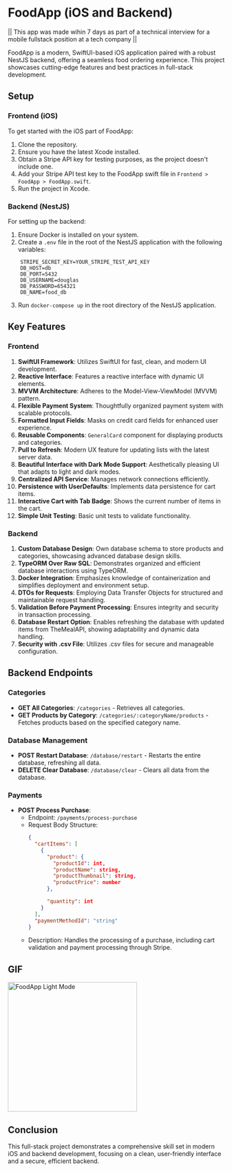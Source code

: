 # FoodApp (iOS and Backend)
|| This app was made wihin 7 days as part of a technical interview for a mobile fullstack position at a tech company ||

FoodApp is a modern, SwiftUI-based iOS application paired with a robust NestJS backend, offering a seamless food ordering experience. This project showcases cutting-edge features and best practices in full-stack development.

## Setup

### Frontend (iOS)
To get started with the iOS part of FoodApp:
1. Clone the repository.
2. Ensure you have the latest Xcode installed.
3. Obtain a Stripe API key for testing purposes, as the project doesn't include one.
4. Add your Stripe API test key to the FoodApp swift file in `Frontend > FoodApp > FoodApp.swift`.
5. Run the project in Xcode.

### Backend (NestJS)
For setting up the backend:
1. Ensure Docker is installed on your system.
2. Create a `.env` file in the root of the NestJS application with the following variables:

```
    STRIPE_SECRET_KEY=YOUR_STRIPE_TEST_API_KEY
    DB_HOST=db
    DB_PORT=5432
    DB_USERNAME=douglas
    DB_PASSWORD=654321
    DB_NAME=food_db
 ```

3. Run `docker-compose up` in the root directory of the NestJS application.

## Key Features

### Frontend
1. **SwiftUI Framework**: Utilizes SwiftUI for fast, clean, and modern UI development.
2. **Reactive Interface**: Features a reactive interface with dynamic UI elements.
3. **MVVM Architecture**: Adheres to the Model-View-ViewModel (MVVM) pattern.
4. **Flexible Payment System**: Thoughtfully organized payment system with scalable protocols.
5. **Formatted Input Fields**: Masks on credit card fields for enhanced user experience.
6. **Reusable Components**: `GeneralCard` component for displaying products and categories.
7. **Pull to Refresh**: Modern UX feature for updating lists with the latest server data.
8. **Beautiful Interface with Dark Mode Support**: Aesthetically pleasing UI that adapts to light and dark modes.
9. **Centralized API Service**: Manages network connections efficiently.
10. **Persistence with UserDefaults**: Implements data persistence for cart items.
11. **Interactive Cart with Tab Badge**: Shows the current number of items in the cart.
12. **Simple Unit Testing**: Basic unit tests to validate functionality.

### Backend
1. **Custom Database Design**: Own database schema to store products and categories, showcasing advanced database design skills.
2. **TypeORM Over Raw SQL**: Demonstrates organized and efficient database interactions using TypeORM.
3. **Docker Integration**: Emphasizes knowledge of containerization and simplifies deployment and environment setup.
4. **DTOs for Requests**: Employing Data Transfer Objects for structured and maintainable request handling.
5. **Validation Before Payment Processing**: Ensures integrity and security in transaction processing.
6. **Database Restart Option**: Enables refreshing the database with updated items from TheMealAPI, showing adaptability and dynamic data handling.
7. **Security with .csv File**: Utilizes .csv files for secure and manageable configuration.

## Backend Endpoints

### Categories
- **GET All Categories**: `/categories` - Retrieves all categories.
- **GET Products by Category**: `/categories/:categoryName/products` - Fetches products based on the specified category name.

### Database Management
- **POST Restart Database**: `/database/restart` - Restarts the entire database, refreshing all data.
- **DELETE Clear Database**: `/database/clear` - Clears all data from the database.

### Payments
- **POST Process Purchase**: 
  - Endpoint: `/payments/process-purchase`
  - Request Body Structure:
    ```json
    {
      "cartItems": [
        {
          "product": {
            "productId": int,
            "productName": string,
            "productThumbnail": string,
            "productPrice": number
          },
    
          "quantity": int
        }
      ],
      "paymentMethodId": "string"
    }
    ```
  - Description: Handles the processing of a purchase, including cart validation and payment processing through Stripe.

## GIF

<img src="https://github.com/douglasgondim/FoodApp/blob/main/Screenshots/light-mode.gif" width="300"  alt="FoodApp Light Mode">

## Conclusion
This full-stack project demonstrates a comprehensive skill set in modern iOS and backend development, focusing on a clean, user-friendly interface and a secure, efficient backend.
